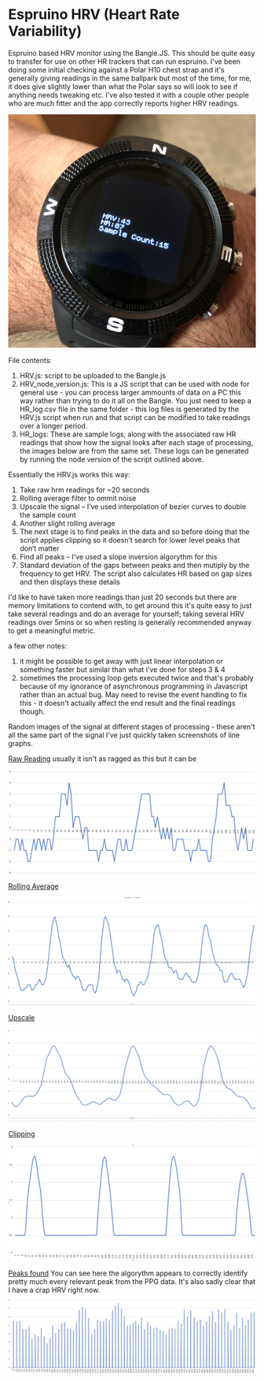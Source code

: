 # Espruino HRV (Heart Rate Variability)
Espruino based HRV monitor using the Bangle.JS. This should be quite easy to transfer for use on other HR trackers that can run espruino. I've been doing some initial checking against a Polar H10 chest strap and it's generally giving readings in the same ballpark but most of the time, for me, it does give slightly lower than what the Polar says so will look to see if anything needs tweaking etc. I've also tested it with a couple other people who are much fitter and the app correctly reports higher HRV readings.

![screenshot](./images/screenshot.png)

File contents:
1. HRV.js: script to be uploaded to the Bangle.js
2. HRV_node_version.js: This is a JS script that can be used with node for general use - you can process larger ammounts of data on a PC this way rather than trying to do it all on the Bangle. You just need to keep a HR_log.csv file in the same folder - this log files is generated by the HRV.js script when run and that script can be modified to take readings over a longer period.
3. HR_logs: These are sample logs, along with the associated raw HR readings that show how the signal looks after each stage of processing, the images below are from the same set. These logs can be generated by running the node version of the script outlined above.

Essentially the HRV.js works this way:
1.	Take raw hrm readings for ~20 seconds
2.	Rolling average filter to ommit noise
3.	Upscale the signal – I’ve used interpolation of bezier curves to double the sample count
4.	Another slight rolling average
5.	The next stage is to find peaks in the data and so before doing that the script applies clipping so it doesn’t search for lower level peaks that don’t matter
6.	Find all peaks – I’ve used a slope inversion algorythm for this
7.	Standard deviation of the gaps between peaks and then mutiply by the frequency to get HRV. The script also calculates HR based on gap sizes and then displays these details

I'd like to have taken more readings than just 20 seconds but there are memory limitations to contend with, to get around this it's quite easy to just take several readings and do an average for yourself; taking several HRV readings over 5mins or so when resting is generally recommended anyway to get a meaningful metric.

a few other notes:
1. it might be possible to get away with just linear interpolation or something faster but similar than what i've done for steps 3 & 4
2. sometimes the processing loop gets executed twice and that's probably because of my ignorance of asynchronous programming in Javascript rather than an actual bug. May need to revise the event handling to fix this - it doesn't actually affect the end result and the final readings though.

Random images of the signal at different stages of processing - these aren't all the same part of the signal I've just quickly taken screenshots of line graphs.

<ins>Raw Reading</ins>
usually it isn't as ragged as this but it can be

![raw signal](./images/raw_signal.PNG)

<ins>Rolling Average</ins>

![rolling avg](./images/rolling_avg.PNG)

<ins>Upscale</ins>

![rolling avg](./images/bezier.PNG)

<ins>Clipping</ins>

![rolling avg](./images/clipping.PNG)

<ins>Peaks found</ins>
You can see here the algorythm appears to correctly identify pretty much every relevant peak from the PPG data. It's also sadly clear that I have a crap HRV right now.
![rolling avg](./images/gaps.PNG)
